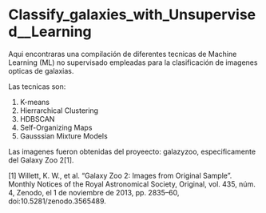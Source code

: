 # Classify_galaxies_with_Unsupervised__Learning

Aqui encontraras una compilación de diferentes tecnicas de Machine Learning (ML) no supervisado empleadas para la clasificación de imagenes opticas de galaxias.

Las tecnicas son:
  1. K-means
  2. Hierrarchical Clustering
  3. HDBSCAN
  4. Self-Organizing Maps
  5. Gausssian Mixture Models

Las imagenes fueron obtenidas del proyeecto: galazyzoo, especificamente del Galaxy Zoo 2[1].


[1] Willett, K. W., et al. “Galaxy Zoo 2: Images from Original Sample”. Monthly Notices of the Royal Astronomical Society, Original, vol. 435, núm. 4, Zenodo, el 1 de noviembre de 2013, pp. 2835–60, doi:10.5281/zenodo.3565489.
